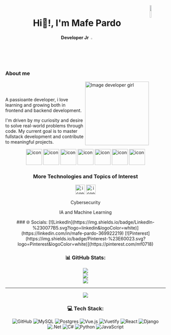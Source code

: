 <img align="right" src="https://i.pinimg.com/originals/80/7b/5c/807b5c4b02e765bb4930b7c66662ef4b.gif" width="10%" style="display:inline;">
<h1 align="center"  >Hi🫡!, I'm Mafe Pardo </h1>
<h4 align="center">Developer Jr <img src="https://i.pinimg.com/originals/ca/5f/72/ca5f7279fac547e0804c8341af9e2e6c.gif" width="2%"> </h4>
<h3>About me</h3> 
<img align="right"   src="https://i.pinimg.com/736x/30/a0/37/30a03741515fe8103384dc219cf51cef.jpg" width="200" height="200" alt="Image developer girl">
<br></br>
<p> A passioante developer, i love learning and growing both in frontend and backend development. </p>
<p>I'm driven by my curiosity and desire to solve real-world problems through code. My current goal is to master fullstack development and contribute to meaningful projects.</p>


<div align="center">
  <img src="https://techstack-generator.vercel.app/csharp-icon.svg" alt="icon" width="50" height="50" />
  <img src="https://techstack-generator.vercel.app/python-icon.svg" alt="icon" width="50" height="50" />
  <img src="https://techstack-generator.vercel.app/django-icon.svg" alt="icon" width="50" height="50" />
  <img src="https://techstack-generator.vercel.app/js-icon.svg" alt="icon"width="50" height="50" />
  <img src="https://cdn.jsdelivr.net/gh/devicons/devicon@latest/icons/vuejs/vuejs-original.svg" alt="icon" width="50" height="50"   />
  <img src="https://techstack-generator.vercel.app/react-icon.svg" alt="icon" width="50" height="50" />
 <img src="https://techstack-generator.vercel.app/mysql-icon.svg" alt="icon" width="50" height="50" />
</div>

<h3 align="center"> More Technologies and Topics of Interest</h3>
<div align="center">
   <img src="https://github.com/user-attachments/assets/4a16c26d-d4fb-472e-81a7-68005c96c218" alt="icon-security" width="30">
  <img src="https://github.com/user-attachments/assets/80739e20-5964-401f-94b3-838665b00eb2" alt="icon-ai" width="30">
</div>
<div>
<p align="center">Cybersecurity </p>
<p align="center">IA and Machine Learning </p>
</div>

<div align="center">
### 🌐 Socials:
[![LinkedIn](https://img.shields.io/badge/LinkedIn-%230077B5.svg?logo=linkedin&logoColor=white)](https://linkedin.com/in/mafe-pardo-369922219) [![Pinterest](https://img.shields.io/badge/Pinterest-%23E60023.svg?logo=Pinterest&logoColor=white)](https://pinterest.com/mf0718) 

### 📊 GitHub Stats:
![](https://github-readme-stats.vercel.app/api?username=ferdlg&theme=bear&hide_border=false&include_all_commits=false&count_private=false)<br/>
![](https://github-readme-streak-stats.herokuapp.com/?user=ferdlg&theme=bear&hide_border=false)<br/>
![](https://github-readme-stats.vercel.app/api/top-langs/?username=ferdlg&theme=bear&hide_border=false&include_all_commits=false&count_private=false&layout=compact)

---
[![](https://visitcount.itsvg.in/api?id=ferdlg&icon=5&color=11)](https://visitcount.itsvg.in)

### 💻 Tech Stack:
![GitHub](https://img.shields.io/badge/github-%23121011.svg?style=for-the-badge&logo=github&logoColor=white) ![MySQL](https://img.shields.io/badge/mysql-4479A1.svg?style=for-the-badge&logo=mysql&logoColor=white) ![Postgres](https://img.shields.io/badge/postgres-%23316192.svg?style=for-the-badge&logo=postgresql&logoColor=white) ![Vue.js](https://img.shields.io/badge/vue.js-%2335495e.svg?style=for-the-badge&logo=vuedotjs&logoColor=%234FC08D) ![Vuetify](https://img.shields.io/badge/Vuetify-1867C0?style=for-the-badge&logo=vuetify&logoColor=AEDDFF) ![React](https://img.shields.io/badge/react-%2320232a.svg?style=for-the-badge&logo=react&logoColor=%2361DAFB) ![Django](https://img.shields.io/badge/django-%23092E20.svg?style=for-the-badge&logo=django&logoColor=white) ![.Net](https://img.shields.io/badge/.NET-5C2D91?style=for-the-badge&logo=.net&logoColor=white) ![C#](https://img.shields.io/badge/c%23-%23239120.svg?style=for-the-badge&logo=csharp&logoColor=white) ![Python](https://img.shields.io/badge/python-3670A0?style=for-the-badge&logo=python&logoColor=ffdd54) ![JavaScript](https://img.shields.io/badge/javascript-%23323330.svg?style=for-the-badge&logo=javascript&logoColor=%23F7DF1E)
</div>
<!-- Proudly created with GPRM ( https://gprm.itsvg.in ) -->
<!-- Proudly created with GPRM ( https://gprm.itsvg.in ) -->

